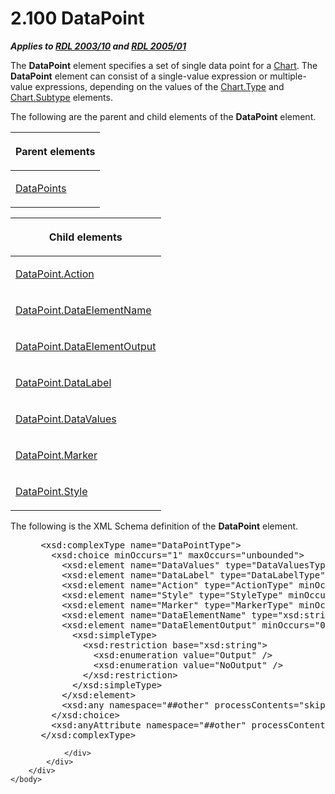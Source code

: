 <html dir="LTR" xmlns:mshelp="http://msdn.microsoft.com/mshelp" xmlns:ddue="http://ddue.schemas.microsoft.com/authoring/2003/5" xmlns:xlink="http://www.w3.org/1999/xlink" xmlns:tool="http://www.microsoft.com/tooltip">
    <head>
        <meta http-equiv="Content-Type" content="text/html; CHARSET=utf-8"></meta>
        <meta name="save" content="history"></meta>
        <title>2.100 DataPoint</title>
        <xml>
            <mshelp:toctitle title="2.100 DataPoint"></mshelp:toctitle>
            <mshelp:rltitle title="[MS-RDL]: DataPoint"></mshelp:rltitle>
            <mshelp:keyword index="A" term="750e3640-c0df-4f41-b0ba-f6a4f3d09d0e"></mshelp:keyword>
            <mshelp:attr name="DCSext.ContentType" value="open specification"></mshelp:attr>
            <mshelp:attr name="AssetID" value="750e3640-c0df-4f41-b0ba-f6a4f3d09d0e"></mshelp:attr>
            <mshelp:attr name="TopicType" value="kbRef"></mshelp:attr>
            <mshelp:attr name="DCSext.Title" value="[MS-RDL]: DataPoint" />
        </xml>
    </head>
    <body>
        <div id="header">
            <h1 class="heading">2.100 DataPoint</h1>
        </div>
        <div id="mainSection">
            <div id="mainBody">
                <div id="allHistory" class="saveHistory"></div>
                <div id="sectionSection0" class="section" name="collapseableSection">
                    

<p><b><i>Applies to </i></b><a href="a7e2ad00-07c8-4f6d-80ab-3ad55df7b233.htm"><b><i>RDL 2003/10</i></b></a><b>
<i>and </i></b><a href="3ebe2912-4958-4832-b391-cad1f5e13338.htm"><b><i>RDL 2005/01</i></b></a></p>

<p>The <b>DataPoint</b> element specifies a set of single data
point for a <a href="b0ab5524-7eb2-47a7-a4d3-230f5c8c5526.htm">Chart</a>. The <b>DataPoint</b>
element can consist of a single-value expression or multiple-value expressions,
depending on the values of the <a href="6d4404b0-081d-4cda-bcce-786181d740a6.htm">Chart.Type</a> and <a href="ad30a64a-072d-4e5f-b974-596b680efc53.htm">Chart.Subtype</a> elements.</p>

<p>The following are the parent and child elements of the <b>DataPoint</b>
element.</p>

<table>
 <thead>
  <tr>
   <th>
   <p>Parent elements</p>
   </th>
  </tr>
 </thead>
 <tr>
  <td>
  <p><a href="8dca5bda-b4cb-4917-9384-1eb0c455aa92.htm">DataPoints</a>
  </p>
  </td>
 </tr>
</table>

<p> </p>

<table>
 <thead>
  <tr>
   <th>
   <p>Child elements</p>
   </th>
  </tr>
 </thead>
 <tr>
  <td>
  <p><a href="ebe9433c-dff8-4d60-9a66-29d880461ede.htm">DataPoint.Action</a></p>
  </td>
 </tr>
 <tr>
  <td>
  <p><a href="f209cf22-2a4b-4ce6-a0bf-76b4ef7870bc.htm">DataPoint.DataElementName</a></p>
  </td>
 </tr>
 <tr>
  <td>
  <p><a href="339a2f33-05df-46ba-89a3-4ecc13e67025.htm">DataPoint.DataElementOutput</a></p>
  </td>
 </tr>
 <tr>
  <td>
  <p><a href="2526e301-a2b0-42d5-b848-d34df5275d47.htm">DataPoint.DataLabel</a></p>
  </td>
 </tr>
 <tr>
  <td>
  <p><a href="937806c2-d554-4e97-97a6-a9eb8c6856ea.htm">DataPoint.DataValues</a></p>
  </td>
 </tr>
 <tr>
  <td>
  <p><a href="2b168115-0acc-4eba-999e-252d8731c5e9.htm">DataPoint.Marker</a></p>
  </td>
 </tr>
 <tr>
  <td>
  <p><a href="95dd9e14-e0b9-4e5d-9ac7-a5098a48e227.htm">DataPoint.Style</a></p>
  </td>
 </tr>
</table>

<p>The following is the XML Schema definition of the <b>DataPoint</b>
element.</p>

<dl>
<dd>
<div><pre> &lt;xsd:complexType name=&quot;DataPointType&quot;&gt;
   &lt;xsd:choice minOccurs=&quot;1&quot; maxOccurs=&quot;unbounded&quot;&gt;
     &lt;xsd:element name=&quot;DataValues&quot; type=&quot;DataValuesType&quot; /&gt;
     &lt;xsd:element name=&quot;DataLabel&quot; type=&quot;DataLabelType&quot; minOccurs=&quot;0&quot; /&gt;
     &lt;xsd:element name=&quot;Action&quot; type=&quot;ActionType&quot; minOccurs=&quot;0&quot; /&gt;
     &lt;xsd:element name=&quot;Style&quot; type=&quot;StyleType&quot; minOccurs=&quot;0&quot; /&gt;
     &lt;xsd:element name=&quot;Marker&quot; type=&quot;MarkerType&quot; minOccurs=&quot;0&quot; /&gt;
     &lt;xsd:element name=&quot;DataElementName&quot; type=&quot;xsd:string&quot; minOccurs=&quot;0&quot; /&gt;
     &lt;xsd:element name=&quot;DataElementOutput&quot; minOccurs=&quot;0&quot;&gt;
       &lt;xsd:simpleType&gt;
         &lt;xsd:restriction base=&quot;xsd:string&quot;&gt;
           &lt;xsd:enumeration value=&quot;Output&quot; /&gt;
           &lt;xsd:enumeration value=&quot;NoOutput&quot; /&gt;
         &lt;/xsd:restriction&gt;
       &lt;/xsd:simpleType&gt;
     &lt;/xsd:element&gt;
     &lt;xsd:any namespace=&quot;##other&quot; processContents=&quot;skip&quot; /&gt;
   &lt;/xsd:choice&gt;
   &lt;xsd:anyAttribute namespace=&quot;##other&quot; processContents=&quot;skip&quot; /&gt;
 &lt;/xsd:complexType&gt;
</pre></div>
</dd></dl>


                </div>
            </div>
        </div>
    </body>
</html>